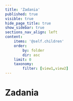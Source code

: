 ```yaml
---
title: 'Zadania'
published: true
visible: true
hide_page_title: true
show_sidebar: true
sections_nav_align: left
content:
    items: '@self.children'
    order:
        by: folder
        dir: asc
    limit: 0    
    taxonomy:
        filter: [view1,view2]
---
```


# Zadania


